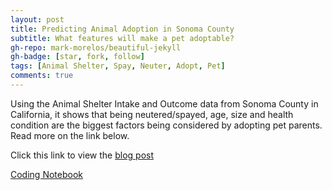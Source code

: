 ```yaml
---
layout: post
title: Predicting Animal Adoption in Sonoma County
subtitle: What features will make a pet adoptable?
gh-repo: mark-morelos/beautiful-jekyll
gh-badge: [star, fork, follow]
tags: [Animal Shelter, Spay, Neuter, Adopt, Pet]
comments: true
---
```


Using the Animal Shelter Intake and Outcome data from Sonoma County in California, it shows that being neutered/spayed, age, size and health condition are the biggest factors being considered by adopting pet parents. Read more on the link below.

Click this link to view the [blog post](https://medium.com/@markrmorelos/predicting-animal-adoption-in-sonoma-county-f9fb3ef85db6)

[Coding Notebook](https://github.com/mark-morelos/mark-morelos.github.io/blob/master/DSPT7_Unit_2_Project_Pet_Adoptability_by_Mark_Morelos.ipynb)
